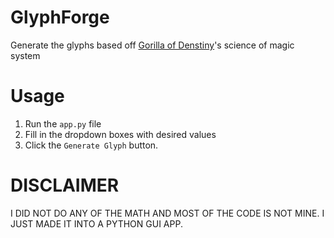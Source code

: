 # GlyphForge
Generate the glyphs based off [Gorilla of Denstiny](https://github.com/GorillaOfDestiny)'s science of magic system

# Usage
1. Run the `app.py` file
2. Fill in the dropdown boxes with desired values
3. Click the `Generate Glyph` button.


# DISCLAIMER
I DID NOT DO ANY OF THE MATH AND MOST OF THE CODE IS NOT MINE. I JUST MADE IT INTO A PYTHON GUI APP.